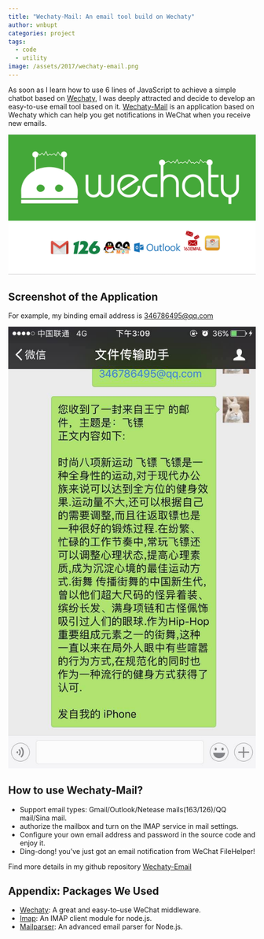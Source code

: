```yaml
---
title: "Wechaty-Mail: An email tool build on Wechaty"
author: wnbupt
categories: project
tags:
  - code
  - utility
image: /assets/2017/wechaty-email.png
---
```


As soon as I learn how to use 6 lines of JavaScript to achieve a simple chatbot based on [Wechaty](https://github.com/wechaty/wechaty), I was deeply attracted and decide to develop an easy-to-use email tool based on it. [Wechaty-Mail](https://github.com/wnbupt/wechaty_email) is an application based on Wechaty which can help you get notifications in WeChat when you receive new emails.

![wechaty_email](/assets/2017/wechaty-email.png)

## Screenshot of the Application

For example, my binding email address is 346786495@qq.com

![wechaty-email](/assets/2017/wechaty-email-demo.jpeg)

## How to use Wechaty-Mail?

* Support email types: Gmail/Outlook/Netease mails(163/126)/QQ mail/Sina mail.
* authorize the mailbox and turn on the IMAP service in mail settings.
* Configure your own email address and password in the source code and enjoy it.
* Ding-dong! you’ve just got an email notification from WeChat FileHelper!

Find more details in my github repository [Wechaty-Email](https://github.com/wnbupt/wechaty_email)

## Appendix: Packages We Used

* [Wechaty](https://github.com/wechaty/wechaty): A great and easy-to–use WeChat middleware.
* [Imap](https://github.com/mscdex/node-imap): An IMAP client module for node.js.
* [Mailparser](https://github.com/nodemailer/mailparser): An advanced email parser for Node.js.
